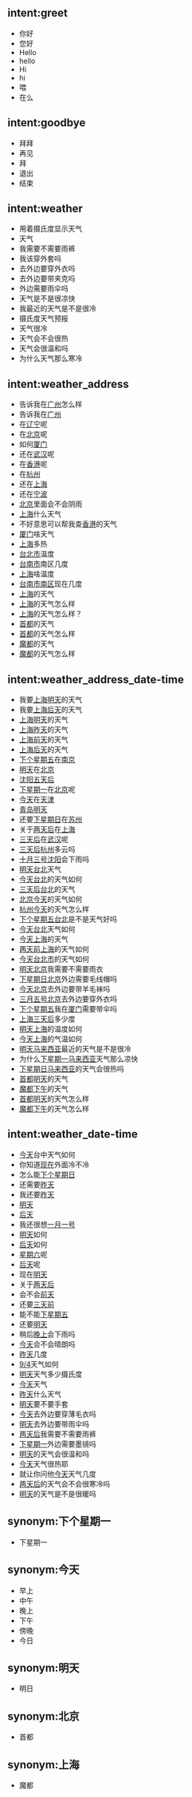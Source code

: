 ## intent:greet
- 你好
- 您好
- Hello
- hello
- Hi
- hi
- 喂
- 在么

## intent:goodbye
- 拜拜
- 再见
- 拜
- 退出
- 结束

## intent:weather
- 用着摄氏度显示天气
- 天气
- 我需要不需要雨裤
- 我该穿外套吗
- 去外边要穿外衣吗
- 去外边要带夹克吗
- 外边需要雨伞吗
- 天气是不是很凉快
- 我最近的天气是不是很冷
- 摄氏度天气预报
- 天气很冷
- 天气会不会很热
- 天气会很温和吗
- 为什么天气那么寒冷

## intent:weather_address
- 告诉我在[广州](address)怎么样
- 告诉我在[广州](address)
- 在[辽宁](address)呢
- 在[北京](address)呢
- 如何[厦门](address)
- 还在[武汉](address)呢
- 在[香港](address)呢
- 在[杭州](address)
- 还在[上海](address)
- 还在[宁波](address)
- [北京](address)里面会不会阴雨
- [上海](address)什么天气
- 不好意思可以帮我查[香港](address)的天气
- [厦门](address)啥天气
- [上海](address)多热
- [台北市](address)温度
- [台南市](address)南区几度
- [上海](address)啥温度
- [台南市南区](address)现在几度
- [上海](address)的天气
- [上海](address)的天气怎么样
- [上海](address)的天气怎么样？
- [首都](address)的天气
- [首都](address)的天气怎么样
- [魔都](address)的天气
- [魔都](address)的天气怎么样

## intent:weather_address_date-time
- 我要[上海](address)[明天](date-time)的天气
- 我要[上海](address)[后天](date-time)的天气
- [上海](address)[明天](date-time)的天气
- [上海](address)[昨天](date-time)的天气
- [上海](address)[前天](date-time)的天气
- [上海](address)[后天](date-time)的天气
- [下个星期五](date-time)在[南京](address)
- [明天](date-time)在[北京](address)
- [沈阳](address)[五天后](date-time)
- [下星期一](date-time)在[北京](address)呢
- [今天](date-time)在[天津](address)
- [青岛](address)[明天](date-time)
- 还要[下星期日](date-time)在[苏州](address)
- 关于[两天后](date-time)在[上海](address)
- [三天后](date-time)在[武汉](address)呢
- [三天后](date-time)[杭州](address)多云吗
- [十月三号](date-time)[沈阳](address)会下雨吗
- [明天](date-time)[台北](address)天气
- [今天](date-time)[台北](address)的天气如何
- [三天后](date-time)[台北](address)的天气
- [北京](address)[今天](date-time)的天气如何
- [杭州](address)[今天](date-time)的天气怎么样
- [下个星期五](date-time)[台北](address)是不是天气好吗
- [今天](date-time)[台北](address)天气如何
- [今天](date-time)[上海](address)的天气
- [两天前](date-time)[上海](address)的天气如何
- [今天](date-time)[台北市](address)的天气如何
- [明天](date-time)[北京](address)我需要不需要雨衣
- [下星期日](date-time)[北京](address)外边需要毛线帽吗
- [今天](date-time)[北京](address)去外边要带羊毛袜吗
- [三月五号](date-time)[北京](address)去外边要穿外衣吗
- [下个星期五](date-time)我在[厦门](address)需要带伞吗
- [上海](address)[三天后](date-time)多少度
- [明天](date-time)[上海](address)的温度如何
- [今天](date-time)[上海](address)的气温如何
- [明天](date-time)[马来西亚](address)最近的天气是不是很冷
- 为什么[下星期一](date-time)[马来西亚](address)天气那么凉快
- [下星期日](date-time)[马来西亚](address)的天气会很热吗
- [首都](address)[明天](date-time)的天气
- [魔都](address)[下午](date-time)的天气
- [首都](address)[明天](date-time)的天气怎么样
- [魔都](address)[下午](date-time)的天气怎么样


## intent:weather_date-time
- [今天](date-time)台中天气如何
- 你知道[现在](date-time)外面冷不冷
- 怎么能[下个星期日](date-time)
- 还需要[昨天](date-time)
- 我还要[昨天](date-time)
- [明天](date-time)
- [后天](date-time)
- 我还很想[一月一号](date-time)
- [明天](date-time)如何
- [后天](date-time)如何
- [星期六](date-time)呢
- [后天](date-time)呢
- 现在[明天](date-time)
- 关于[两天后](date-time)
- 会不会[前天](date-time)
- 还要[三天前](date-time)
- 能不能[下星期五](date-time)
- 还要[明天](date-time)
- 稍后[晚上](date-time)会下雨吗
- [今天](date-time)会不会晴朗吗
- [昨天](date-time)几度
- [9/4](date-time)天气如何
- [明天](date-time)天气多少摄氏度
- [今天](date-time)天气
- [昨天](date-time)什么天气
- [明天](date-time)要不要手套
- [今天](date-time)去外边要穿薄毛衣吗
- [明天](date-time)去外边要带雨伞吗
- [两天后](date-time)我需要不需要雨裤
- [下星期一](date-time)外边需要墨镜吗
- [明天](date-time)的天气会很温和吗
- [今天](date-time)天气很热耶
- 就让你问他[今天](date-time)天气几度
- [两天后](date-time)的天气会不会很寒冷吗
- [明天](date-time)的天气是不是很暖吗

## synonym:下个星期一
- 下星期一

## synonym:今天
- 早上
- 中午
- 晚上
- 下午
- 傍晚
- 今日

## synonym:明天
- 明日

## synonym:北京
- 首都

## synonym:上海
- 魔都
